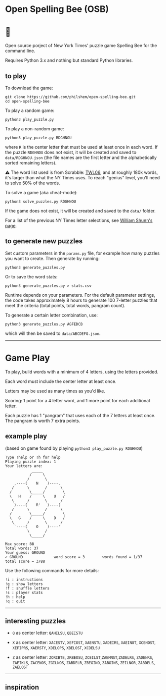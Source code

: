 # Open Spelling Bee (OSB)

# 🐝

Open source porject of New York Times' puzzle game Spelling Bee for the command line.

Requires Python 3.x and nothing but standard Python libraries.

## to play

To download the game:

    git clone https://github.com/philshem/open-spelling-bee.git
    cd open-spelling-bee

To play a random game:

    python3 play_puzzle.py

To play a non-random game:

    python3 play_puzzle.py RDGHNOU

where `R` is the center letter that must be used at least once in each word. If the puzzle `RDGHNOU` does not exist, it will be created and saved to `data/RDGHNOU.json` (the file names are the first letter and the alphabetically sorted remaining letters).

⚠️ The word list used is from Scrabble: [TWL06](https://www.wordgamedictionary.com/twl06/), and at roughly 180k words, it's larger than what the NY Times uses. To reach "genius" level, you'll need to solve 50% of the words.

To solve a game (aka cheat-mode):

    python3 solve_puzzles.py RDGHNOU

If the game does not exist, it will be created and saved to the `data/` folder. 

For a list of the previous NY Times letter selections, see [William Shunn's page](https://www.shunn.net/bee/?past=1).

## to generate new puzzles

Set custom parameters in the `params.py` file, for example how many puzzles you want to create. Then generate by running:

    python3 generate_puzzles.py

Or to save the word stats:

    python3 generate_puzzles.py > stats.csv

Runtime depends on your parameters. For the default parameter settings, the code takes approximately 8 hours to generate 100 7-letter puzzles that meet the criteria (total points, total words, pangram count).

To generate a certain letter combination, use:

    python3 generate_puzzles.py AGFEDCB

which will then be saved to `data/ABCDEFG.json`.

---

# Game Play

To play, build words with a minimum of 4 letters, using the letters provided.

Each word must include the center letter at least once.

Letters may be used as many times as you'd like.

Scoring: 1 point for a 4 letter word, and 1 more point for each additional letter.

Each puzzle has 1 "pangram" that uses each of the 7 letters at least once. The pangram is worth 7 extra points.



## example play

(based on game found by playing `python3 play_puzzle.py RDGHNOU`)

```
Type !help or !h for help
Playing puzzle index: 1
Your letters are: 
            _____
           /     \
          /       \
    ,----(    N    )----.
   /      \       /      \
  /        \_____/        \
  \   H    /     \    U   /
   \      /       \      /
    )----(    R'   )----(
   /      \       /      \
  /        \_____/        \
  \   G    /     \    D   /
   \      /       \      /
    `----(    O    )----'
          \       /
           \_____/

Max score: 88
Total words: 37
Your guess: GROUND
✓ GROUND              word score = 3        words found = 1/37    total score = 3/88    
```

Use the following commands for more details:
```
!i : instructions
!g : show letters
!f : shuffle letters
!s : player stats
!h : help
!q : quit
```

---

## interesting puzzles

+ `Q` as center letter: `QAHILSU`, `QBEISTU`

+ `X` as center letter: `XACESTV`, `XEFIOST`, `XAENSTU`, `XADEIRS`, `XAEINOT`, `XCENOST`, `XEFIPRS`, `XAERSTY`, `XDELOPS`, `XBELOST`, `XCDELSU`

+ `Z` as center letter: `ZORIBTE`, `ZRBEOSU`, `ZCEILST`,`ZAEMNST`,`ZADELRS`, `ZADENRS`, `ZAEIKLS`, `ZACENOS`, `ZGILNOS`, `ZABDELR`, `ZBEGINO`, `ZABGINS`, `ZEILNOR`, `ZABDELS`, `ZAELOST`

---

## inspiration






